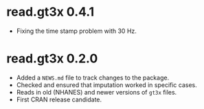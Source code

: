 # read.gt3x 0.4.1

* Fixing the time stamp problem with 30 Hz.


# read.gt3x 0.2.0

* Added a `NEWS.md` file to track changes to the package.
* Checked and ensured that imputation worked in specific cases.
* Reads in old (NHANES) and newer versions of `gt3x` files.
* First CRAN release candidate.

